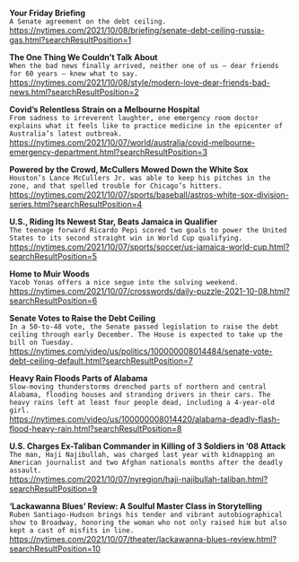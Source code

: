 **Your Friday Briefing**\
`A Senate agreement on the debt ceiling.`\
https://nytimes.com/2021/10/08/briefing/senate-debt-ceiling-russia-gas.html?searchResultPosition=1

**The One Thing We Couldn’t Talk About**\
`When the bad news finally arrived, neither one of us — dear friends for 60 years — knew what to say.`\
https://nytimes.com/2021/10/08/style/modern-love-dear-friends-bad-news.html?searchResultPosition=2

**Covid’s Relentless Strain on a Melbourne Hospital**\
`From sadness to irreverent laughter, one emergency room doctor explains what it feels like to practice medicine in the epicenter of Australia’s latest outbreak.`\
https://nytimes.com/2021/10/07/world/australia/covid-melbourne-emergency-department.html?searchResultPosition=3

**Powered by the Crowd, McCullers Mowed Down the White Sox**\
`Houston’s Lance McCullers Jr. was able to keep his pitches in the zone, and that spelled trouble for Chicago’s hitters.`\
https://nytimes.com/2021/10/07/sports/baseball/astros-white-sox-division-series.html?searchResultPosition=4

**U.S., Riding Its Newest Star, Beats Jamaica in Qualifier**\
`The teenage forward Ricardo Pepi scored two goals to power the United States to its second straight win in World Cup qualifying.`\
https://nytimes.com/2021/10/07/sports/soccer/us-jamaica-world-cup.html?searchResultPosition=5

**Home to Muir Woods**\
`Yacob Yonas offers a nice segue into the solving weekend.`\
https://nytimes.com/2021/10/07/crosswords/daily-puzzle-2021-10-08.html?searchResultPosition=6

**Senate Votes to Raise the Debt Ceiling**\
`In a 50-to-48 vote, the Senate passed legislation to raise the debt ceiling through early December. The House is expected to take up the bill on Tuesday.`\
https://nytimes.com/video/us/politics/100000008014484/senate-vote-debt-ceiling-default.html?searchResultPosition=7

**Heavy Rain Floods Parts of Alabama**\
`Slow-moving thunderstorms drenched parts of northern and central Alabama, flooding houses and stranding drivers in their cars. The heavy rains left at least four people dead, including a 4-year-old girl.`\
https://nytimes.com/video/us/100000008014420/alabama-deadly-flash-flood-heavy-rain.html?searchResultPosition=8

**U.S. Charges Ex-Taliban Commander in Killing of 3 Soldiers in ’08 Attack**\
`The man, Haji Najibullah, was charged last year with kidnapping an American journalist and two Afghan nationals months after the deadly assault.`\
https://nytimes.com/2021/10/07/nyregion/haji-najibullah-taliban.html?searchResultPosition=9

**‘Lackawanna Blues’ Review: A Soulful Master Class in Storytelling**\
`Ruben Santiago-Hudson brings his tender and vibrant autobiographical show to Broadway, honoring the woman who not only raised him but also kept a cast of misfits in line.`\
https://nytimes.com/2021/10/07/theater/lackawanna-blues-review.html?searchResultPosition=10

